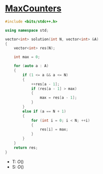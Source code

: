 # [MaxCounters](https://app.codility.com/programmers/lessons/4-counting_elements/max_counters/)

```cpp
#include <bits/stdc++.h>

using namespace std;

vector<int> solution(int N, vector<int> &A)
{
    vector<int> res(N);

    int max = 0;

    for (auto a : A)
    {
        if (1 <= a && a <= N)
        {
            ++res[a - 1];
            if (res[a - 1] > max)
            {
                max = res[a - 1];
            }
        }
        else if (a == N + 1)
        {
            for (int i = 0; i < N; ++i)
            {
                res[i] = max;
            }
        }
    }
    return res;
}

```

- T: $O()$
- S: $O()$

